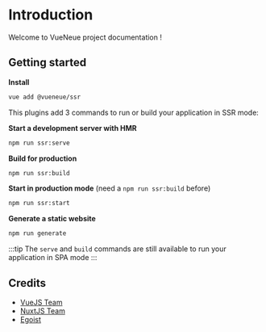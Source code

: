 # Introduction

Welcome to VueNeue project documentation !

## Getting started

**Install**

```bash
vue add @vueneue/ssr
```

This plugins add 3 commands to run or build your application in SSR mode:

**Start a development server with HMR**

```bash
npm run ssr:serve
```

**Build for production**

```bash
npm run ssr:build
```

**Start in production mode** (need a `npm run ssr:build` before)

```bash
npm run ssr:start
```

**Generate a static website**

```bash
npm run generate
```

:::tip
The `serve` and `build` commands are still available to run your application in SPA mode
:::

## Credits

- [VueJS Team](https://vuejs.org)
- [NuxtJS Team](https://nuxtjs.org/)
- [Egoist](https://github.com/egoist)
